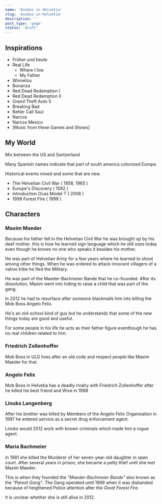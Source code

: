 ```yaml
---
name: 'Exodus in Helvetia'
slug: 'exodus-in-helvetia'
description: ''
post_type: 'page'
status: 'draft'
---
```




## Inspirations

- Früher und heute
- Real Life
  - Where I live
  - My Father
- Winnetou
- Bonanza
- Red Dead Redemption I
- Red Dead Redemption II
- Grand Theft Auto 5
- Breaking Bad
- Better Call Saul
- Narcos
- Narcos Mexico
- [Music from these Games and Shows]


## My World

Mix between the US and Switzerland

Many Spanish names indicate that part of south america colonized Europe.

Historical events mixed and some that are new.
- The Helvetian Civil War ( 1958, 1965 )
- Europe's Discovery ( 1592 )
- Introduction Ocas Model T ( 2008 )
- 1999 Forest Fire ( 1999 )

## Characters

### Maxim Maeder

Because his father fell in the Helvetian Civil War he was brought up by his deaf mother. this is how he learned sign language which he still uses today even though he knows no one who speaks it besides his mother.

He was part of Helvetian Army for a few years where he learned to shoot among other things. When he was ordered to attack innocent villagers of a native tribe he fled the Military.

He was part of the Maeder-Bachmeier Bande that he co-founded. After its dissolution, Maxim went into hiding to raise a child that was part of the gang.

In 2012 he had to resurface after someone blackmails him into killing the Mob Boss Angelo Felix.

He's an old-school kind of guy but he understands that some of the new things today are good and useful.

For some people in his life he acts as their father figure eventhough he has no real children related to him.


### Friedrich Zollenhoffer

Mob Boss in ULG lives after an old code and respect people like Maxim Maeder for that.

### Angelo Felix

Mob Boss in Helvetia has a deadly rivalry with Friedrich Zollenhoffer after he killed his best friend and Wive in 1998

### Linuks Langenberg

After his brother was killed by Members of the Angelo Felix Organisation in 1997 he entered service as a secret drug enforcement agent.

Linuks would 2012 work with known criminals which made him a rogue agent.


### Maria Bachmeier

in 1981 she killed the Murderer of her seven-year-old daughter in open court. After several years in prison, she became a petty thief until she met Maxim Maeder.

This is when they founded the *"Maeder-Bachmeier Bande"* also known as the *"Parent Gang"*. The Gang operated until 1999 when it was disbanded because of heightened Police attention after the *Great Forest Fire*.

It is unclear whether she is still alive in 2012.